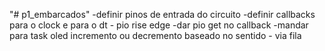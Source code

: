 "# p1_embarcados" 
-definir pinos de entrada do circuito
-definir callbacks para o clock e para o dt - pio rise edge
-dar pio get no callback
-mandar para task oled incremento ou decremento baseado no sentido - via fila